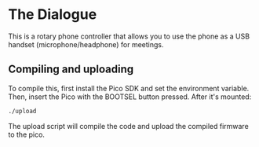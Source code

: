 # The Dialogue

This is a rotary phone controller that allows you to use the phone as a USB handset
(microphone/headphone) for meetings.


## Compiling and uploading

To compile this, first install the Pico SDK and set the environment variable.
Then, insert the Pico with the BOOTSEL button pressed. After it's mounted:

```bash
./upload
```

The upload script will compile the code and upload the compiled firmware to the pico.
